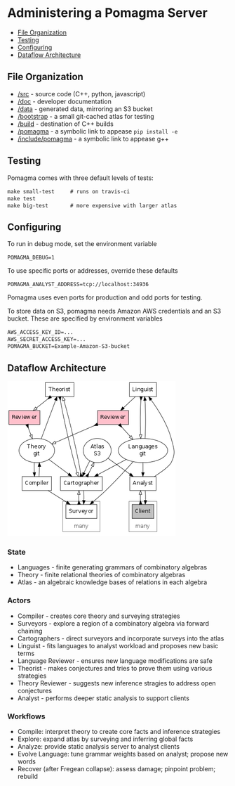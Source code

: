 # Administering a Pomagma Server

* [File Organization](#files)
* [Testing](#testing)
* [Configuring](#configuring)
* [Dataflow Architecture](#dataflow)

## File Organization <a name="files"/>

- [/src](/src) - source code (C++, python, javascript)
- [/doc](/doc) - developer documentation
- [/data](/data) - generated data, mirroring an S3 bucket
- [/bootstrap](/bootstrap) - a small git-cached atlas for testing
- [/build](/build) - destination of C++ builds
- [/pomagma](/pomagma) - a symbolic link to appease `pip install -e`
- [/include/pomagma](/include/pomagma) - a symbolic link to appease g++

## Testing <a name="testing"/>

Pomagma comes with three default levels of tests:

    make small-test     # runs on travis-ci
    make test
    make big-test       # more expensive with larger atlas

## Configuring <a name="configuring"/>

To run in debug mode, set the environment variable

    POMAGMA_DEBUG=1

To use specific ports or addresses, override these defaults

    POMAGMA_ANALYST_ADDRESS=tcp://localhost:34936

Pomagma uses even ports for production and odd ports for testing.

To store data on S3, pomagma needs Amazon AWS credentials and an S3 bucket.
These are specified by environment variables

    AWS_ACCESS_KEY_ID=...
    AWS_SECRET_ACCESS_KEY=...
    POMAGMA_BUCKET=Example-Amazon-S3-bucket

## Dataflow Architecture <a name="dataflow"/>

![Architecture](/doc/architecture.png)

### State

- Languages - finite generating grammars of combinatory algebras
- Theory - finite relational theories of combinatory algebras
- Atlas - an algebraic knowledge bases of relations in each algebra

### Actors

- Compiler - creates core theory and surveying strategies
- Surveyors - explore a region of a combinatory algebra via forward chaining
- Cartographers - direct surveyors and incorporate surveys into the atlas
- Linguist - fits languages to analyst workload and proposes new basic terms
- Language Reviewer - ensures new language modifications are safe
- Theorist - makes conjectures and tries to prove them using various strategies
- Theory Reviewer - suggests new inference stragies to address open conjectures
- Analyst - performs deeper static analysis to support clients

### Workflows

- Compile: interpret theory to create core facts and inference strategies
- Explore: expand atlas by surveying and inferring global facts
- Analyze: provide static analysis server to analyst clients
- Evolve Language: tune grammar weights based on analyst; propose new words
- Recover (after Fregean collapse): assess damage; pinpoint problem; rebuild

